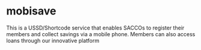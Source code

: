 # mobisave
This is a USSD/Shortcode service that enables SACCOs to register their members and collect savings via a mobile phone. Members can also access loans through our innovative platform